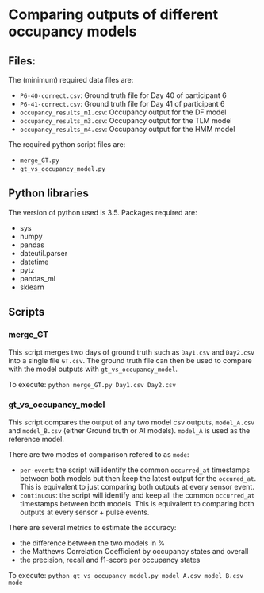 # Comparing outputs of different occupancy models

## Files:
The (minimum) required data files are:

- `P6-40-correct.csv`: Ground truth file for Day 40 of participant 6
- `P6-41-correct.csv`: Ground truth file for Day 41 of participant 6
- `occupancy_results_m1.csv`: Occupancy output for the DF model
- `occupancy_results_m3.csv`: Occupancy output for the TLM model
- `occupancy_results_m4.csv`: Occupancy output for the HMM model

The required python script files are:

- `merge_GT.py`
- `gt_vs_occupancy_model.py`

## Python libraries
The version of python used is 3.5. Packages required are:

- sys
- numpy
- pandas
- dateutil.parser
- datetime
- pytz
- pandas_ml
- sklearn

## Scripts
### merge_GT
This script merges two days of ground truth such as `Day1.csv` and `Day2.csv` into a single file `GT.csv`. The ground truth file can then be used to compare with the model outputs with `gt_vs_occupancy_model`.

To execute:
`python merge_GT.py Day1.csv Day2.csv`

### gt_vs_occupancy_model
This script compares the output of any two model csv outputs, `model_A.csv` and `model_B.csv` (either Ground truth or AI models). `model_A` is used as the reference model.

There are two modes of comparison refered to as `mode`:

- `per-event`: the script will identify the common `occurred_at` timestamps between both models but then keep the latest output for the `occured_at`. This is equivalent to just comparing both outputs at every sensor event.
- `continuous`: the script will identify and keep all the common `occurred_at` timestamps between both models. This is equivalent to comparing both outputs at every sensor + pulse events.

There are several metrics to estimate the accuracy:

- the difference between the two models in %
- the Matthews Correlation Coefficient by occupancy states and overall
- the precision, recall and f1-score per occupancy states

To execute:
`python gt_vs_occupancy_model.py model_A.csv model_B.csv mode`
